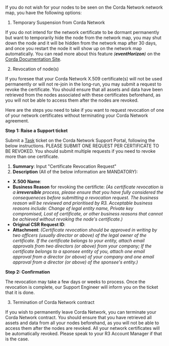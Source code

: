If you do not wish for your nodes to be seen on the Corda Network network map, you have the following options:

1. Temporary Suspension from Corda Network

If you do not intend for the network certificate to be dormant permanently but want to temporarily hide the node from the network map, you may shut down the node and it will be hidden from the network map after 30 days, and once you restart the node it will show up on the network map automatically. You can read more about this feature *(**eventHorizon**)* on the [Corda Documentation Site](https://docs.corda.net/docs/corda-enterprise/4.8/network/network-reqs.html#corda-network-parameters).

2. Revocation of node(s)

If you foresee that your Corda Network X.509 certificate(s) will not be used permanently or will not re-join in the long-run, you may submit a request to revoke the certificate. You should ensure that all assets and data have been retrieved from the nodes associated with these certificates beforehand, as you will not be able to access them after the nodes are revoked. 

Here are the steps you need to take if you want to request revocation of one of your network certificates without terminating your Corda Network agreement.

**Step 1: Raise a Support ticket**

Submit a [Task](https://r3-cev.atlassian.net/servicedesk/customer/portal/7/group/52/create/116) ticket on the Corda Network Support Portal, following the below instructions. PLEASE SUBMIT ONE REQUEST PER CERTIFICATE TO BE REVOKED. You should submit multiple requests if you need to revoke more than one certificate.

1. **Summary**: Input "Certificate Revocation Request"
2. **Description** (All of the below information are MANDATORY):

- **X.500 Name**:
- **Business Reason** for revoking the certificte: *(As certificate revocation is a **irreversible** process, please ensure that you have fully considered the consequeneces before submitting a revocation request. The business reason will be reviewed and prioritised by R3. Acceptable business reasons include: Change of legal entity name, Private key compromised, Lost of certificate, or other business reasons that cannot be achieved without revoking the node's certificate.)*
- **Original CSR Request ID**:
- **Attachment**: *(Certificate revocation should be approved in writing by two officers (usually director or above) of the legal owner of the certificate. If the certificate belongs to your entity, attach email approvals from two directors (or above) from your company; If the certificate belongs to a sponsee entity of you, attach one email approval from a director (or above) of your company and one email approval from a director (or above) of the sponsee's entity.)*

**Step 2: Confirmation**

The revocation may take a few days or weeks to process. Once the revocation is complete, our Support Engineer will inform you on the ticket that it is done. 


3. Termination of Corda Network contract

If you wish to permanently leave Corda Network, you can terminate your Corda Network contract. You should ensure that you have retrieved all assets and data from all your nodes beforehand, as you will not be able to access them after the nodes are revoked. All your network certificates will be automatically revoked. Please speak to your R3 Account Manager if that is the case.
